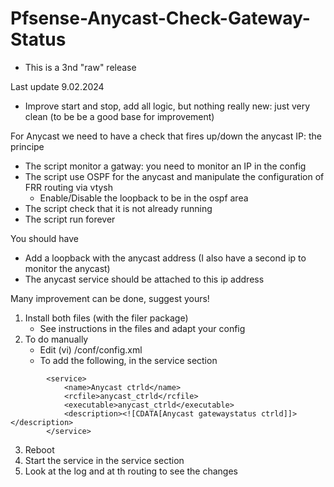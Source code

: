 # Pfsense-Anycast-Check-Gateway-Status
- This is a 3nd "raw" release

Last update 9.02.2024
- Improve start and stop, add all logic, but nothing really new: just very clean (to be be a good base for improvement)

For Anycast we need to have a check that fires up/down the anycast IP: the principe
- The script monitor a gatway: you need to monitor an IP in the config
- The script use OSPF for the anycast and manipulate the configuration of FRR routing via vtysh
    - Enable/Disable the loopback to be in the ospf area 
- The script check that it is not already running
- The script run forever 

You should have
- Add a loopback with the anycast address (I also have a second ip to monitor the anycast) 
- The anycast service should be attached to this ip address

Many improvement can be done, suggest yours!

1. Install both files (with the filer package)
   - See instructions in the files and adapt your config
2. To do manually 
   - Edit (vi) /conf/config.xml 
   - To add the following, in the service section
```
		<service>
			<name>Anycast ctrld</name>
			<rcfile>anycast_ctrld</rcfile>
			<executable>anycast_ctrld</executable>
			<description><![CDATA[Anycast gatewaystatus ctrld]]></description>
		</service>
```
3. Reboot
4. Start the service in the  service section
5. Look at the log and at th routing to see the changes

